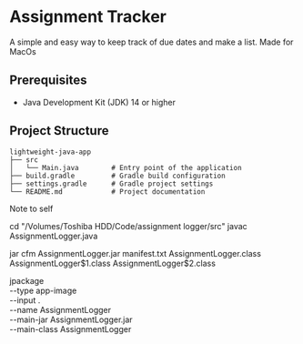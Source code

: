 # Assignment Tracker

A simple and easy way to keep track of due dates and make a list.
Made for MacOs

## Prerequisites

- Java Development Kit (JDK) 14 or higher

## Project Structure

```
lightweight-java-app
├── src
│   └── Main.java        # Entry point of the application
├── build.gradle         # Gradle build configuration
├── settings.gradle      # Gradle project settings
└── README.md            # Project documentation
```

Note to self


cd "/Volumes/Toshiba HDD/Code/assignment logger/src"
javac AssignmentLogger.java


jar cfm AssignmentLogger.jar manifest.txt AssignmentLogger.class AssignmentLogger\$1.class AssignmentLogger\$2.class

jpackage \
  --type app-image \
  --input . \
  --name AssignmentLogger \
  --main-jar AssignmentLogger.jar \
  --main-class AssignmentLogger
